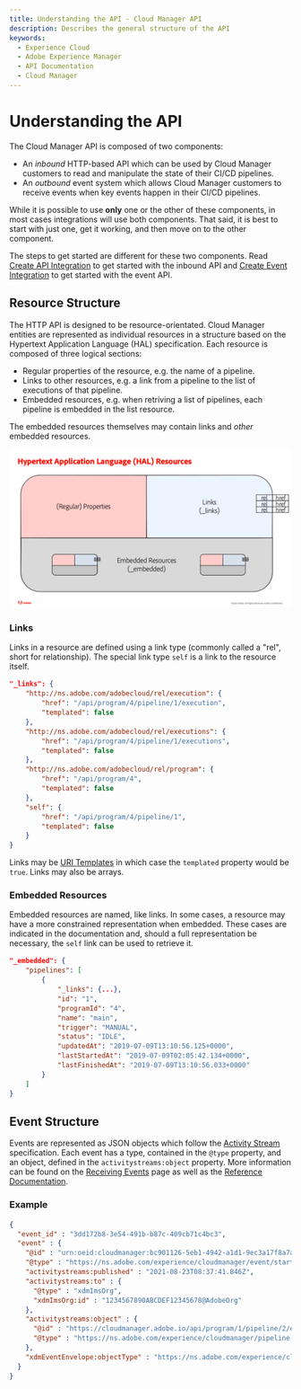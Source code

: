 ```yaml
---
title: Understanding the API - Cloud Manager API
description: Describes the general structure of the API
keywords:
  - Experience Cloud
  - Adobe Experience Manager
  - API Documentation
  - Cloud Manager
---
```


# Understanding the API

The Cloud Manager API is composed of two components:

* An _inbound_ HTTP-based API which can be used by Cloud Manager customers to read and manipulate the state of their CI/CD pipelines.
* An _outbound_ event system which allows Cloud Manager customers to receive events when key events happen in their CI/CD pipelines.

While it is possible to use **only** one or the other of these components, in most cases integrations will use both components. That said, it is best to start with just one, get it working, and then move on to the other component.

The steps to get started are different for these two components. Read [Create API Integration](create-api-integration.md) to get started with the inbound API and [Create Event Integration](create-event-integration.md) to get started with the event API.

## Resource Structure

The HTTP API is designed to be resource-orientated. Cloud Manager entities are represented as individual resources in a structure based on the Hypertext Application Language (HAL) specification. Each resource is composed of three logical sections:

* Regular properties of the resource, e.g. the name of a pipeline.
* Links to other resources, e.g. a link from a pipeline to the list of executions of that pipeline.
* Embedded resources, e.g. when retriving a list of pipelines, each pipeline is embedded in the list resource.

The embedded resources themselves may contain links and _other_ embedded resources.

![HAL Resource Structure](img/hal-structure.png)

### Links

Links in a resource are defined using a link type (commonly called a "rel", short for relationship). The special link type `self` is a link to the resource itself. 

```json
"_links": {
    "http://ns.adobe.com/adobecloud/rel/execution": {
        "href": "/api/program/4/pipeline/1/execution",
        "templated": false
    },
    "http://ns.adobe.com/adobecloud/rel/executions": {
        "href": "/api/program/4/pipeline/1/executions",
        "templated": false
    },
    "http://ns.adobe.com/adobecloud/rel/program": {
        "href": "/api/program/4",
        "templated": false
    },
    "self": {
        "href": "/api/program/4/pipeline/1",
        "templated": false
    }
}
```

Links may be [URI Templates](https://datatracker.ietf.org/doc/html/rfc6570) in which case the `templated` property would be `true`. Links may also be arrays.

### Embedded Resources

Embedded resources are named, like links. In some cases, a resource may have a more constrained representation when embedded. These cases are indicated in the documentation and, should a full representation be necessary, the `self` link can be used to retrieve it.

```json
"_embedded": {
    "pipelines": [
        {
            "_links": {...},
            "id": "1",
            "programId": "4",
            "name": "main",
            "trigger": "MANUAL",
            "status": "IDLE",
            "updatedAt": "2019-07-09T13:10:56.125+0000",
            "lastStartedAt": "2019-07-09T02:05:42.134+0000",
            "lastFinishedAt": "2019-07-09T13:10:56.033+0000"
        }
    ]
}
```

## Event Structure

Events are represented as JSON objects which follow the [Activity Stream](https://www.w3.org/TR/activitystreams-core/) specification. Each event has a type, contained in the `@type` property, and an object, defined in the `activitystreams:object` property. More information can be found on the [Receiving Events](../api-usage/receiving-events/) page as well as the [Reference Documentation](../../reference/events/).

### Example

```json
{
  "event_id" : "3dd172b8-3e54-491b-b87c-409cb71c4bc3",
  "event" : {
    "@id" : "urn:oeid:cloudmanager:bc901126-5eb1-4942-a1d1-9ec3a17f8a7a",
    "@type" : "https://ns.adobe.com/experience/cloudmanager/event/started",
    "activitystreams:published" : "2021-08-23T08:37:41.846Z",
    "activitystreams:to" : {
      "@type" : "xdmImsOrg",
      "xdmImsOrg:id" : "1234567890ABCDEF12345678@AdobeOrg"
    },
    "activitystreams:object" : {
      "@id" : "https://cloudmanager.adobe.io/api/program/1/pipeline/2/execution/3",
      "@type" : "https://ns.adobe.com/experience/cloudmanager/pipeline-execution"
    },
    "xdmEventEnvelope:objectType" : "https://ns.adobe.com/experience/cloudmanager/pipeline-execution"
  }
}
```